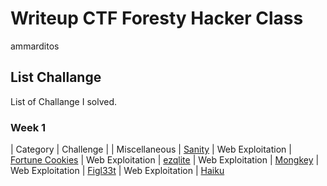 # Writeup CTF Foresty Hacker Class
ammarditos

## List Challange
List of Challange I solved.

### Week 1
| Category | Challenge |
| Miscellaneous    | [Sanity](/Judul%205/)
| Web Exploitation | [Fortune Cookies](/Judul%201/)
| Web Exploitation | [ezqlite](/Judul%202/)
| Web Exploitation | [Mongkey](/Judul%203/)
| Web Exploitation | [Figl33t](/Judul%204/)
| Web Exploitation | [Haiku](/Judul%205/)
